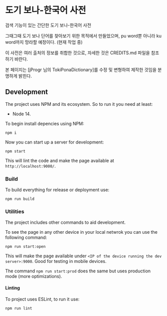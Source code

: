 # 도기 보나-한국어 사전

검색 기능이 있는 간단한 도기 보나-한국어 사전

그때그때 도기 보나 단어를 찾아보기 위한 목적에서 만들었으며, pu word뿐 아니라 ku word까지 망라할 예정이다. (현재 작업 중)

이 사전은 여러 출처의 정보를 취합한 것으로, 자세한 것은 CREDITS.md 파일을 참조하기 바란다.

본 페이지는 [jProgr 님의 TokiPonaDictionary]를 수정 및 변형하여 제작한 것임을 분명하게 밝힌다.

## Development

The project uses NPM and its ecosystem. So to run it you need at least:

- Node 14.

To begin install depencies using NPM:

```
npm i
```

Now you can start up a server for development:

```
npm start
```

This will lint the code and make the page available at `http://localhost:9000/`.

### Build

To build everything for release or deployment use:

```
npm run build
```

### Utilities

The project includes other commands to aid development.

To see the page in any other device in your local netwrok you can use the following command:

```
npm run start:open
```

This will make the page available under `<IP of the device running the dev server>:9000`. Good for testing in mobile devices.

The command `npm run start:prod` does the same but uses production mode (more optimizations).

#### Linting

To project uses ESLint, to run it use:

```
npm run lint
```

